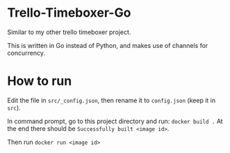 # Trello-Timeboxer-Go
Similar to my other trello timeboxer project. 

This is written in Go instead of Python, and makes use of channels
for concurrency.

# How to run
Edit the file in `src/_config.json`, then rename it to `config.json` (keep it
in `src`).

In command prompt, go to this project directory and run:
`docker build .` At the end there should be `Successfully built <image id>`.

Then run `docker run <image id>`